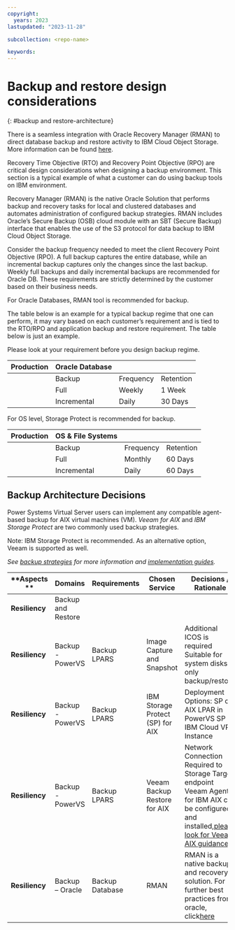 ```yaml
---
copyright:
  years: 2023
lastupdated: "2023-11-28"

subcollection: <repo-name>

keywords:
---
```


# Backup and restore design considerations

{: \#backup and restore-architecture}

There is a seamless integration with Oracle Recovery Manager (RMAN) to direct database backup and restore activity to IBM Cloud Object Storage. More information can be found [here](https://www.ibm.com/downloads/cas/O0BZVBPN).

Recovery Time Objective (RTO) and Recovery Point Objective (RPO) are critical design considerations when designing a backup environment. This section is a typical example of what a customer can do using backup tools on IBM environment.

Recovery Manager (RMAN) is the native Oracle Solution that performs backup and recovery tasks for local and clustered databases and automates administration of configured backup strategies. RMAN includes Oracle’s Secure Backup (OSB) cloud module with an SBT (Secure Backup) interface that enables the use of the S3 protocol for data backup to IBM Cloud Object Storage.

Consider the backup frequency needed to meet the client Recovery Point Objective (RPO). A full backup captures the entire database, while an incremental backup captures only the changes since the last backup. Weekly full backups and daily incremental backups are recommended for Oracle DB. These requirements are strictly determined by the customer based on their business needs.

For Oracle Databases, RMAN tool is recommended for backup.

The table below is an example for a typical backup regime that one can perform, it may vary based on each customer’s requirement and is tied to the RTO/RPO and application backup and restore requirement. The table below is just an example.

Please look at your requirement before you design backup regime.

| **Production** | **Oracle Database** |           |           |
|----------------|---------------------|-----------|-----------|
|                | Backup              | Frequency | Retention |
|                | Full                | Weekly    | 1 Week    |
|                | Incremental         | Daily     | 30 Days   |

For OS level, Storage Protect is recommended for backup.

| **Production** | **OS & File Systems** |           |           |
|----------------|-----------------------|-----------|-----------|
|                | Backup                | Frequency | Retention |
|                | Full                  | Monthly   | 60 Days   |
|                | Incremental           | Daily     | 60 Days   |

## Backup Architecture Decisions

Power Systems Virtual Server users can implement any compatible agent-based backup for AIX virtual machines (VM). *Veeam for AIX* and *IBM Storage Protect* are two commonly used backup strategies.

Note: IBM Storage Protect is recommended. As an alternative option, Veeam is supported as well.

*See* [*backup strategies*](https://www.ibm.com/docs/fr/power-systems-vs?topic=strategies-backup-power-systems-virtual-servers#backup-aix) *for more information and* [*implementation guides*](https://cloud.ibm.com/media/docs/downloads/power-iaas-tutorials/PowerVS_AIX_Backups_Tutorial_v1.pdf)*.*

| \*\*Aspects \*\* | **Domains**        | **Requirements** | **Chosen Service**               | **Decisions / Rationale**                                                                                                                                                                                      |
|------------------|--------------------|------------------|----------------------------------|----------------------------------------------------------------------------------------------------------------------------------------------------------------------------------------------------------------|
| **Resiliency**   | Backup and Restore |                  |                                  |                                                                                                                                                                                                                |
| **Resiliency**   | Backup - PowerVS   | Backup LPARS     | Image Capture and Snapshot       | Additional ICOS is required Suitable for system disks only backup/restore                                                                                                                                      |
| **Resiliency**   | Backup - PowerVS   | Backup LPARS     | IBM Storage Protect (SP) for AIX | Deployment Options: SP on AIX LPAR in PowerVS SP on IBM Cloud VPC Instance                                                                                                                                     |
| **Resiliency**   | Backup - PowerVS   | Backup LPARS     | Veeam Backup Restore for AIX     | Network Connection Required to Storage Target endpoint Veeam Agent for IBM AIX can be configured and installed,[please look for Veeam AIX guidance.](https://www.veeam.com/ibm-aix-oracle-solaris-backup.html) |
| **Resiliency**   | Backup – Oracle    | Backup Database  | RMAN                             | RMAN is a native backup and recovery solution. For further best practices from oracle, click[here](https://www.oracle.com/docs/tech/oda-backup-recovery-technical-brief.pdf)                                   |
